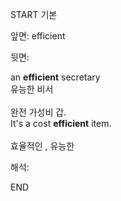 START
기본

앞면:
efficient


뒷면:
<div>an <b>efficient</b> secretary </div><div>유능한 비서</div><br><div><div>완전 가성비 갑.</div></div><div><div>It's a cost <strong>efficient</strong> item.</div></div><br>효율적인 , 유능한<br>


해석:

END